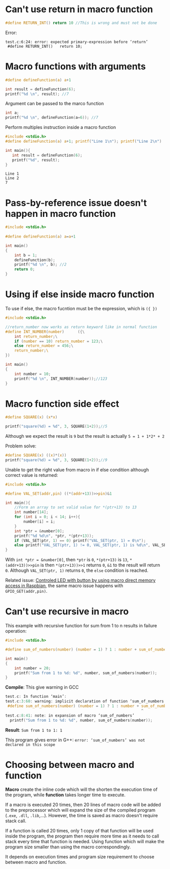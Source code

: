# Can't use return in macro function

```c
#define RETURN_INT() return 10 //This is wrong and must not be done
```

Error:

```
test.c:6:24: error: expected primary-expression before ‘return’
 #define RETURN_INT()   return 10;
```

# Macro functions with arguments

```c
#define defineFunction(a) a+1

int result = defineFunction(6);
printf("%d \n", result); //7
```

Argument can be passed to the marco function

```c
int a;
printf("%d \n", defineFunction(a=6)); //7
```

Perform multiples instruction inside a macro function

```c
#include <stdio.h>
#define defineFunction(a) a+1; printf("Line 1\n"); printf("Line 2\n")

int main(){
   int result = defineFunction(6);
   printf("%d", result);
}		
```

```
Line 1
Line 2
7
```

# Pass-by-reference issue doesn't happen in macro function

```c
#include <stdio.h>
 
#define defineFunction(a) a=a+1

int main()
{
    int b = 1;
    defineFunction(b);
    printf("%d \n", b); //2
    return 0;
}
```

# Using if else inside macro function

To use if else, the macro fucntion must be the expression, which is ``({ })``

```c
#include <stdio.h>

//return_number now works as return keyword like in normal function
#define INT_NUMBER(number) 		({\
	int return_number;\
	if (number == 10) return_number = 123;\
	else return_number = 456;\
	return_number;\ 
})

int main()
{  
	int number = 10;
	printf("%d \n", INT_NUMBER(number));//123
}
```

# Macro function side effect

```c
#define SQUARE(x) (x*x)

printf("square(%d) = %d", 3, SQUARE(1+2));//5
```

Although we expect the result is ``9`` but the result is actually ``5 = 1 + 1*2* + 2``

Problem solve:

```c
#define SQUARE(x) ((x)*(x))
printf("square(%d) = %d", 3, SQUARE(1+2));//9
```

Unable to get the right value from macro in if else condition although correct value is returned:

```c
#include <stdio.h>

#define VAL_SET(addr,pin) ((*(addr+13))>>pin)&1

int main(){
    //Form an array to set valid value for *(ptr+13) to 13
    int number[14];
    for (int i = 0; i < 14; i++){
        number[i] = i;
    }   
	int *ptr = &number[0];
    printf("%d %d\n", *ptr, *(ptr+13));
    if (VAL_SET(ptr, 1) == 0) printf("VAL_SET(ptr, 1) = 0\n");
    else printf("VAL_SET(ptr, 1) != 0, VAL_SET(ptr, 1) is %d\n", VAL_SET(ptr, 1));
}
```

With ``int *ptr = &number[0]``, then ``*ptr`` is ``0``, ``*(ptr+13)`` is ``13``, ``*(addr+13))>>pin`` is then ``*(ptr+13))>>1`` returns ``0``, ``&1`` to the result will return ``0``. Although ``VAL_SET(ptr, 1)`` returns ``0``, the ``else`` condition is reached.

Related issue: [Controled LED with button by using macro direct memory access in Raspbian](https://github.com/TranPhucVinh/Raspberry-Pi-C/blob/main/Physical%20layer/GPIO/direct_register_access_control_led_with_button.c), the same macro issue happens with ``GPIO_GET(addr,pin)``.

# Can't use recursive in macro

This example with recursive function for sum from 1 to n results in failure operation:

```c
#include <stdio.h>

#define sum_of_numbers(number) (number = 1) ? 1 : number + sum_of_numbers(number - 1)

int main()
{  
	int number = 20;
	printf("Sum from 1 to %d: %d", number, sum_of_numbers(number));
}
```
**Compile**: This give warning in GCC

```c
test.c: In function ‘main’:
test.c:3:60: warning: implicit declaration of function ‘sum_of_numbers’ [-Wimplicit-function-declaration]
 #define sum_of_numbers(number) (number = 1) ? 1 : number + sum_of_numbers(numbe
                                                            ^
test.c:8:41: note: in expansion of macro ‘sum_of_numbers’
  printf("Sum from 1 to %d: %d", number, sum_of_numbers(number));
```

**Result**: ``Sum from 1 to 1: 1``

This program gives error in G++: ``error: ‘sum_of_numbers’ was not declared in this scope``

# Choosing between macro and function

**Macro** create the inline code which will the shorten the execution time of the program, while **function** takes longer time to execute.

If a macro is executed 20 times, then 20 lines of macro code will be added to the preprocessor which will expand the size of the compiled program (``.exe``, ``.dll``, ``.lib``,...). However, the time is saved as macro doesn't require stack call.

If a function is called 20 times, only 1 copy of that function will be used inside the program, the program then require more time as it needs to call stack every time that function is needed. Using function which will make the program size smaller than using the macro correspondingly.

It depends on execution times and program size requirement to choose between macro and function.